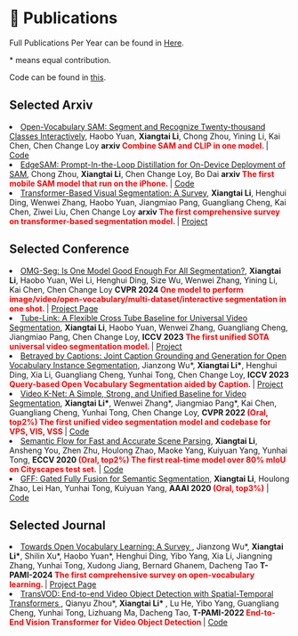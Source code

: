 # 📝 Publications  

Full Publications Per Year can be found in [Here](../project/pub).


\* means equal contribution.


Code can be found in [this](https://github.com/lxtGH).

## Selected Arxiv

<li><a href="https://arxiv.org/abs/2312.06660">Open-Vocabulary SAM: Segment and Recognize Twenty-thousand Classes Interactively</a>,  
     Haobo Yuan, <strong>Xiangtai Li</strong>, Chong Zhou, Yining Li, Kai Chen, Chen Change Loy
      <strong>arxiv <span style="color:red"> Combine SAM and CLIP in one model. </span> </strong> | <a href="https://github.com/HarborYuan/ovsam">Code</a> </li>

<li><a href="https://arxiv.org/abs/2312.06660">EdgeSAM: Prompt-In-the-Loop Distillation for On-Device Deployment of SAM</a>,  
      Chong Zhou, <strong>Xiangtai Li</strong>, Chen Change Loy, Bo Dai
      <strong>arxiv <span style="color:red"> The first mobile SAM model that run on the iPhone. </span> </strong> | <a href="https://github.com/chongzhou96/EdgeSAM">Code</a> </li>

<li><a href="https://arxiv.org/abs/2304.09854">Transformer-Based Visual Segmentation: A Survey</a>,  
      <strong>Xiangtai Li</strong>, Henghui Ding, Wenwei Zhang, Haobo Yuan, Jiangmiao Pang, Guangliang Cheng, Kai Chen, Ziwei Liu, Chen Change Loy
      <strong>arxiv <span style="color:red"> The first comprehensive survey on transformer-based segmentation model. </span> </strong> | <a href="https://github.com/lxtGH/Awesome-Segmenation-With-Transformer">Project</a> </li>

## Selected Conference 

<li><a href="https://arxiv.org/abs/2401.10229">OMG-Seg: Is One Model Good Enough For All Segmentation?</a>,  
     <strong>Xiangtai Li</strong>, Haobo Yuan, Wei Li, Henghui Ding, Size Wu, Wenwei Zhang, Yining Li, Kai Chen, Chen Change Loy
      <strong>CVPR 2024 <span style="color:red"> One model to perform image/video/open-vocabulary/multi-dataset/interactive segmentation in one shot. </span> </strong> | <a href=" https://lxtgh.github.io/project/omg_seg/">Project Page</a> </li>

<li><a href="https://arxiv.org/abs/2303.12782">Tube-Link: A Flexible Cross Tube Baseline for Universal Video Segmentation</a>,  
      <strong>Xiangtai Li</strong>, Haobo Yuan, Wenwei Zhang, Guangliang Cheng, Jiangmiao Pang, Chen Change Loy,
      <strong>ICCV 2023 <span style="color:red"> The first unified SOTA universal video segmentation model. </span> </strong> | <a href="https://github.com/lxtGH/Tube-Link">Project</a> </li>

<li><a href="https://arxiv.org/abs/2303.12782">Betrayed by Captions: Joint Caption Grounding and Generation for Open Vocabulary Instance Segmentation</a>,  
      Jianzong Wu*, <strong>Xiangtai Li*</strong>, Henghui Ding, Xia Li, Guangliang Cheng, Yunhai Tong, Chen Change Loy,
      <strong>ICCV 2023 <span style="color:red"> Query-based Open Vocabulary Segmentation aided by Caption. </span> </strong> | <a href="https://github.com/jianzongwu/betrayed-by-captions">Project</a> </li>

[//]: # (<li><a href="https://arxiv.org/abs/2112.02582">PolyphonicFormer: Unified Query Learning for Depth-aware Video Panoptic Segmentation</a>,  )

[//]: # (    Haobo Yuan*, <strong>Xiangtai Li*</strong>, Yibo Yang, Guangliang Cheng, Jing Zhang, Yunhai Tong, Lefei Zhang, Dacheng Tao,)

[//]: # (      <strong>ECCV 2022 <span style="color:red"> Winner of ICCV-2021 BMTT workshop, The first unified depth aware video panoptic segmentation model</span> </strong> | <a href="https://github.com/HarborYuan/PolyphonicFormer">Code</a> </li>)

<li><a href="https://arxiv.org/abs/2204.04656">Video K-Net: A Simple, Strong, and Unified Baseline for Video Segmentation</a>,  
      <strong>Xiangtai Li*</strong>, Wenwei Zhang*, Jiangmiao Pang*, Kai Chen, Guangliang Cheng, Yunhai Tong, Chen Change Loy,
      <strong>CVPR 2022 <span style="color:red">(Oral, top2%) The first unified video segmentation model and codebase for VPS, VIS, VSS</span> </strong> | <a href="https://github.com/lxtGH/Video-K-Net">Code</a> </li>

<li><a href="https://arxiv.org/abs/2002.10120">Semantic Flow for Fast and Accurate Scene Parsing</a>,  
      <strong>Xiangtai Li</strong>, Ansheng You, Zhen Zhu, Houlong Zhao, Maoke Yang, Kuiyuan Yang, Yunhai Tong,
      <strong>ECCV 2020 <span style="color:red">(Oral, top2%) The first real-time model over 80% mIoU on Cityscapes test set.</span></strong> | <a href="https://github.com/lxtGH/SFSegNets">Code</a> </li>

<li><a href="https://arxiv.org/abs/1904.01803">GFF: Gated Fully Fusion for Semantic Segmentation</a>,  
      <strong>Xiangtai Li</strong>, Houlong Zhao, Lei Han, Yunhai Tong, Kuiyuan Yang,
      <strong>AAAI 2020 <span style="color:red">(Oral, top3%)</span></strong> | <a href="https://github.com/lxtGH/DecoupleSegNets">Code</a> </li>



## Selected Journal

<li><a href=""> Towards Open Vocabulary Learning: A Survey </a>,  
Jianzong Wu*, <strong>Xiangtai Li*</strong>, Shilin Xu*, Haobo Yuan*, Henghui Ding, Yibo Yang, Xia Li, Jiangning Zhang, Yunhai Tong, Xudong Jiang, Bernard Ghanem, Dacheng Tao
      <strong>T-PAMI-2024 <span style="color:red"> The first comprehensive survey on open-vocabulary learning.</span> </strong> | <a href="https://github.com/jianzongwu/Awesome-Open-Vocabulary">Project Page</a> </li>

<li><a href="https://arxiv.org/abs/2201.05047"> TransVOD: End-to-end Video Object Detection with Spatial-Temporal Transformers </a>,  
    Qianyu Zhou*,  <strong> Xiangtai Li* </strong>, Lu He, Yibo Yang, Guangliang Cheng, Yunhai Tong, Lizhuang Ma, Dacheng Tao,
      <strong>T-PAMI-2022 <span style="color:red"> End-to-End Vision Transformer for Video Object Detection </span> </strong> | <a href="https://github.com/SJTU-LuHe/TransVOD">Code</a> </li>